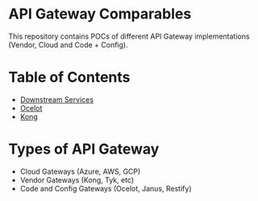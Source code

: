 # API Gateway Comparables
This repository contains POCs of different API Gateway implementations (Vendor, Cloud and Code + Config).

# Table of Contents

- [Downstream Services](https://github.com/allanchua101/api-gateway-comparables/tree/master/001_downstream-services)
- [Ocelot](https://github.com/allanchua101/api-gateway-comparables/tree/master/002_Ocelot_DotNet)
- [Kong](https://github.com/allanchua101/api-gateway-comparables/tree/master/003_Kong)

# Types of API Gateway

- Cloud Gateways (Azure, AWS, GCP)
- Vendor Gateways (Kong, Tyk, etc)
- Code and Config Gateways (Ocelot, Janus, Restify)
